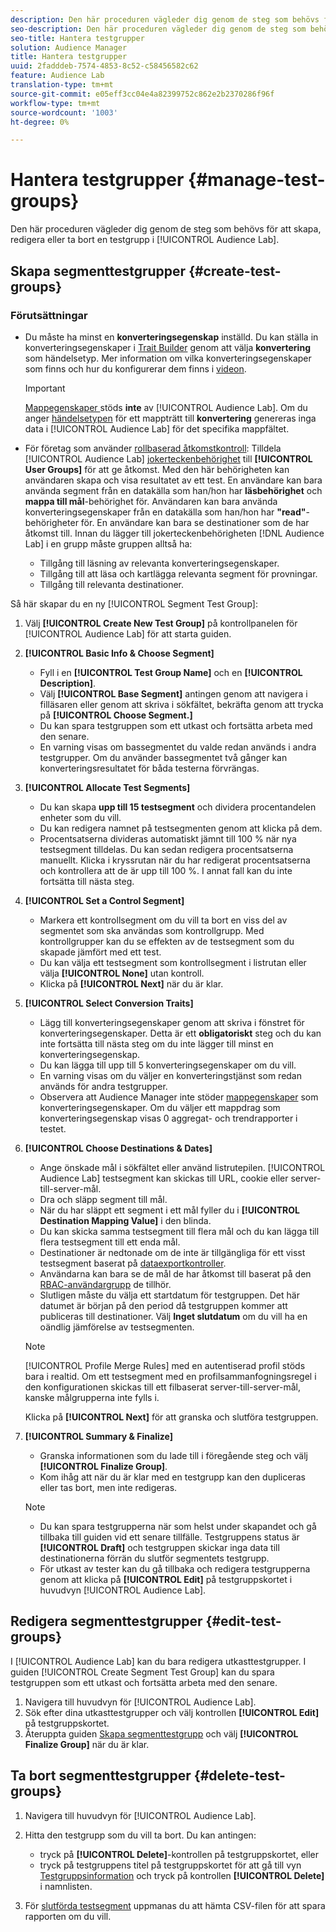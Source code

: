 ```yaml
---
description: Den här proceduren vägleder dig genom de steg som behövs för att skapa, redigera eller ta bort en testgrupp i Audience Lab
seo-description: Den här proceduren vägleder dig genom de steg som behövs för att skapa, redigera eller ta bort en testgrupp i Audience Lab
seo-title: Hantera testgrupper
solution: Audience Manager
title: Hantera testgrupper
uuid: 2fadddeb-7574-4853-8c52-c58456582c62
feature: Audience Lab
translation-type: tm+mt
source-git-commit: e05eff3cc04e4a82399752c862e2b2370286f96f
workflow-type: tm+mt
source-wordcount: '1003'
ht-degree: 0%

---
```



# Hantera testgrupper {#manage-test-groups}

Den här proceduren vägleder dig genom de steg som behövs för att skapa, redigera eller ta bort en testgrupp i [!UICONTROL Audience Lab].

## Skapa segmenttestgrupper {#create-test-groups}

### Förutsättningar

<!-- create-test-group.xml -->

* Du måste ha minst en **konverteringsegenskap** inställd. Du kan ställa in konverteringsegenskaper i [Trait Builder](../../features/traits/create-onboarded-rule-based-traits.md) genom att välja **konvertering** som händelsetyp. Mer information om vilka konverteringsegenskaper som finns och hur du konfigurerar dem finns i [videon](https://helpx.adobe.com/audience-manager/kt/using/creating-conversion-traits-feature-video-use.html).

   >[!IMPORTANT]
   >
   >[Mappegenskaper ](../../features/traits/about-folder-traits.md) stöds  **inte** av  [!UICONTROL Audience Lab]. Om du anger [händelsetypen](../../features/traits/create-onboarded-rule-based-traits.md) för ett mappträtt till **konvertering** genereras inga data i [!UICONTROL Audience Lab] för det specifika mappfältet.

* För företag som använder [rollbaserad åtkomstkontroll](../../features/administration/administration-overview.md): Tilldela [!UICONTROL Audience Lab] [jokerteckenbehörighet](../../features/administration/administration-overview.md#wild-card-permissions) till **[!UICONTROL User Groups]** för att ge åtkomst. Med den här behörigheten kan användaren skapa och visa resultatet av ett test. En användare kan bara använda segment från en datakälla som han/hon har **läsbehörighet** och **mappa till mål**-behörighet för. Användaren kan bara använda konverteringsegenskaper från en datakälla som han/hon har **&quot;read&quot;**-behörigheter för. En användare kan bara se destinationer som de har åtkomst till. Innan du lägger till jokerteckenbehörigheten [!DNL Audience Lab] i en grupp måste gruppen alltså ha:
   * Tillgång till läsning av relevanta konverteringsegenskaper.
   * Tillgång till att läsa och kartlägga relevanta segment för provningar.
   * Tillgång till relevanta destinationer.

Så här skapar du en ny [!UICONTROL Segment Test Group]:

1. Välj **[!UICONTROL Create New Test Group]** på kontrollpanelen för [!UICONTROL Audience Lab] för att starta guiden.
1. **[!UICONTROL Basic Info & Choose Segment]**

   * Fyll i en **[!UICONTROL Test Group Name]** och en **[!UICONTROL Description]**.
   * Välj **[!UICONTROL Base Segment]** antingen genom att navigera i filläsaren eller genom att skriva i sökfältet, bekräfta genom att trycka på **[!UICONTROL Choose Segment.]**
   * Du kan spara testgruppen som ett utkast och fortsätta arbeta med den senare.
   * En varning visas om bassegmentet du valde redan används i andra testgrupper. Om du använder bassegmentet två gånger kan konverteringsresultatet för båda testerna förvrängas.

1. **[!UICONTROL Allocate Test Segments]**

   * Du kan skapa **upp till 15 testsegment** och dividera procentandelen enheter som du vill.
   * Du kan redigera namnet på testsegmenten genom att klicka på dem.
   * Procentsatserna divideras automatiskt jämnt till 100 % när nya testsegment tilldelas. Du kan sedan redigera procentsatserna manuellt. Klicka i kryssrutan när du har redigerat procentsatserna och kontrollera att de är upp till 100 %. I annat fall kan du inte fortsätta till nästa steg.

1. **[!UICONTROL Set a Control Segment]**

   * Markera ett kontrollsegment om du vill ta bort en viss del av segmentet som ska användas som kontrollgrupp. Med kontrollgrupper kan du se effekten av de testsegment som du skapade jämfört med ett test.
   * Du kan välja ett testsegment som kontrollsegment i listrutan eller välja **[!UICONTROL None]** utan kontroll.
   * Klicka på **[!UICONTROL Next]** när du är klar.

1. **[!UICONTROL Select Conversion Traits]**

   * Lägg till konverteringsegenskaper genom att skriva i fönstret för konverteringsegenskaper. Detta är ett **obligatoriskt** steg och du kan inte fortsätta till nästa steg om du inte lägger till minst en konverteringsegenskap.
   * Du kan lägga till upp till 5 konverteringsegenskaper om du vill.
   * En varning visas om du väljer en konverteringstjänst som redan används för andra testgrupper.
   * Observera att Audience Manager inte stöder [mappegenskaper](/help/using/features/traits/about-folder-traits.md) som konverteringsegenskaper. Om du väljer ett mappdrag som konverteringsegenskap visas 0 aggregat- och trendrapporter i testet.

1. **[!UICONTROL Choose Destinations & Dates]**

   * Ange önskade mål i sökfältet eller använd listrutepilen. [!UICONTROL Audience Lab] testsegment kan skickas till URL, cookie eller server-till-server-mål.
   * Dra och släpp segment till mål.
   * När du har släppt ett segment i ett mål fyller du i **[!UICONTROL Destination Mapping Value]** i den blinda.
   * Du kan skicka samma testsegment till flera mål och du kan lägga till flera testsegment till ett enda mål.
   * Destinationer är nedtonade om de inte är tillgängliga för ett visst testsegment baserat på [dataexportkontroller](../../features/data-export-controls.md).
   * Användarna kan bara se de mål de har åtkomst till baserat på den [RBAC-användargrupp](../../features/administration/administration-overview.md) de tillhör.
   * Slutligen måste du välja ett startdatum för testgruppen. Det här datumet är början på den period då testgruppen kommer att publiceras till destinationer. Välj **Inget slutdatum** om du vill ha en oändlig jämförelse av testsegmenten.

   >[!NOTE]
   >
   >[!UICONTROL Profile Merge Rules] med en autentiserad profil stöds bara i realtid. Om ett testsegment med en profilsammanfogningsregel i den konfigurationen skickas till ett filbaserat server-till-server-mål, kanske målgrupperna inte fylls i.

   Klicka på **[!UICONTROL Next]** för att granska och slutföra testgruppen.

1. **[!UICONTROL Summary & Finalize]**

   * Granska informationen som du lade till i föregående steg och välj **[!UICONTROL Finalize Group]**.
   * Kom ihåg att när du är klar med en testgrupp kan den dupliceras eller tas bort, men inte redigeras.

   >[!NOTE]
   >* Du kan spara testgrupperna när som helst under skapandet och gå tillbaka till guiden vid ett senare tillfälle. Testgruppens status är **[!UICONTROL Draft]** och testgruppen skickar inga data till destinationerna förrän du slutför segmentets testgrupp.
   >* För utkast av tester kan du gå tillbaka och redigera testgrupperna genom att klicka på **[!UICONTROL Edit]** på testgruppskortet i huvudvyn [!UICONTROL Audience Lab].


## Redigera segmenttestgrupper {#edit-test-groups}

I [!UICONTROL Audience Lab] kan du bara redigera utkasttestgrupper. I guiden [!UICONTROL Create Segment Test Group] kan du spara testgruppen som ett utkast och fortsätta arbeta med den senare.

1. Navigera till huvudvyn för [!UICONTROL Audience Lab].
1. Sök efter dina utkasttestgrupper och välj kontrollen **[!UICONTROL Edit]** på testgruppskortet.
1. Återuppta guiden [Skapa segmenttestgrupp](../../features/audience-lab/audience-lab-manage-test-groups.md#create-test-groups) och välj **[!UICONTROL Finalize Group]** när du är klar.

## Ta bort segmenttestgrupper {#delete-test-groups}

1. Navigera till huvudvyn för [!UICONTROL Audience Lab].
1. Hitta den testgrupp som du vill ta bort. Du kan antingen:

   * tryck på **[!UICONTROL Delete]**-kontrollen på testgruppskortet, eller
   * tryck på testgruppens titel på testgruppskortet för att gå till vyn [Testgruppsinformation](../../features/audience-lab/audience-lab-information-view.md) och tryck på kontrollen **[!UICONTROL Delete]** i namnlisten.

1. För [slutförda testsegment](../../features/audience-lab/audience-lab.md#status) uppmanas du att hämta CSV-filen för att spara rapporten om du vill.
